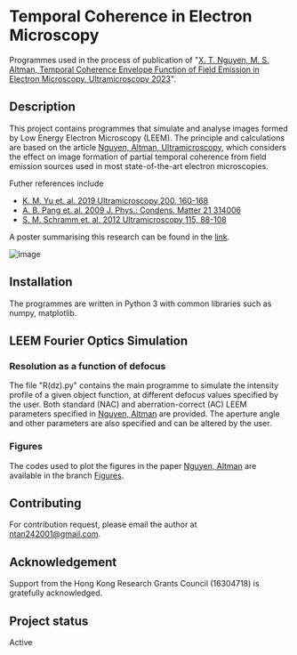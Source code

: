 # Temporal Coherence in Electron Microscopy
Programmes used in the process of publication of "[X. T. Nguyen, M. S. Altman, Temporal Coherence Envelope Function of Field Emission in Electron Microscopy, Ultramicroscopy 2023](https://doi.org/10.1016/j.ultramic.2023.113751)".

## Description
This project contains programmes that simulate and analyse images formed by Low Energy Electron Microscopy (LEEM). The principle and calculations are based on the article [Nguyen, Altman, Ultramicroscopy](https://doi.org/10.1016/j.ultramic.2023.113751), which considers the effect on image formation of partial temporal coherence from field emission sources used in most state-of-the-art electron microscopies.

Futher references include
* [K. M. Yu et. al. 2019 Ultramicroscopy 200, 160-168](https://doi.org/10.1016/j.ultramic.2019.01.015)
* [A. B. Pang et. al. 2009 J. Phys.: Condens. Matter 21 314006](https://doi.org/10.1088/0953-8984/21/31/314006)
* [S. M. Schramm et. al. 2012 Ultramicroscopy 115, 88-108](https://doi.org/10.1016/j.ultramic.2011.11.005)

A poster summarising this research can be found in the [link](https://drive.google.com/file/d/1OXvwEWZkI2jBYA_pVRFQ-NgTUow1s4UK/view?usp=sharing).

![image](https://github.com/ntan242001/Temporal-Coherence-in-Microscopy/assets/62791920/60108931-e0b0-404b-921b-54c8263c2b7a)

## Installation
The programmes are written in Python 3 with common libraries such as numpy, matplotlib. 

## LEEM Fourier Optics Simulation
### Resolution as a function of defocus
The file "R(dz).py" contains the main programme to simulate the intensity profile of a given object function, at different defocus values specified by the user. Both standard (NAC) and aberration-correct (AC) LEEM parameters specified in [Nguyen, Altman](https://doi.org/10.1016/j.ultramic.2023.113751) are provided. The aperture angle and other parameters are also specified and can be altered by the user.

### Figures
The codes used to plot the figures in the paper [Nguyen, Altman](https://doi.org/10.1016/j.ultramic.2023.113751) are available in the branch [Figures](https://github.com/ntan242001/Temporal-Coherence-in-Microscopy/tree/Figures).

## Contributing
For contribution request, please email the author at ntan242001@gmail.com.

## Acknowledgement
Support from the Hong Kong Research Grants Council (16304718) is gratefully acknowledged.

## Project status
Active
